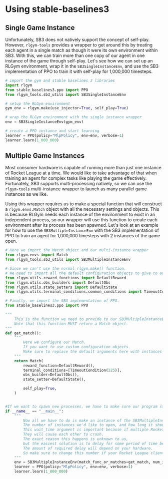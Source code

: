 # Using stable-baselines3

## Single Game Instance

Unfortunately, SB3 does not natively support the concept of self-play.
However, `rlgym-tools` provides a wrapper to get around this by treating each agent in a single match as though it were its own environment within SB3.
With this, we can train more than one copy of our agent in one instance of the game through self-play.
Let's see how we can set up an RLGym environment, wrap it in the `SB3SingleInstanceEnv`, and use the SB3 implementation of PPO to train it with self-play for 1,000,000 timesteps.

```python
# import the gym and stable baselines 3 libraries
import rlgym
from stable_baselines3.ppo import PPO
from rlgym_tools.sb3_utils import SB3SingleInstanceEnv

# setup the RLGym environment
gym_env = rlgym.make(use_injector=True, self_play=True)

# wrap the RLGym environment with the single instance wrapper
env = SB3SingleInstanceEnv(gym_env)

# create a PPO instance and start learning
learner = PPO(policy="MlpPolicy", env=env, verbose=1)
learner.learn(1_000_000)
```

## Multiple Game Instances

Most consumer hardware is capable of running more than just one instance of Rocket League at a time.
We would like to take advantage of that when training an agent for complex tasks like playing the game effectively.
Fortunately, SB3 supports multi-processing natively, so we can use the `rlgym-tools` multi-instance wrapper to launch as many parallel game instances as we like.

Using this wrapper requires us to make a special function that will construct a `rlgym.envs.Match` object with all the necessary settings and objects.
This is because RLGym needs each instance of the environment to exist in an independent process, so our wrapper will use this function to create each environment after its process has been spawned.
Let's look at an example for how to use the `SB3MultipleInstanceEnv` with the SB3 implementation of  PPO to train an agent for 1,000,000 timesteps with 2 instances of the game open.

```python
# Here we import the Match object and our multi-instance wrapper
from rlgym.envs import Match
from rlgym_tools.sb3_utils import SB3MultipleInstanceEnv

# Since we can't use the normal rlgym.make() function.
# We need to import all the default configuration objects to give to our Match.
from rlgym.utils.reward_functions import DefaultReward
from rlgym.utils.obs_builders import DefaultObs
from rlgym.utils.state_setters import DefaultState
from rlgym.utils.terminal_conditions.common_conditions import TimeoutCondition

# Finally, we import the SB3 implementation of PPO.
from stable_baselines3.ppo import PPO

"""
    This is the function we need to provide to our SB3MultipleInstanceEnv to construct a match.
    Note that this function MUST return a Match object.
"""
def get_match():
    """
        Here we configure our Match.
        If you want to use custom configuration objects.
        Make sure to replace the default arguments here with instances of the objects you want.
    """
    return Match(
        reward_function=DefaultReward(),
        terminal_conditions=[TimeoutCondition(225)],
        obs_builder=DefaultObs(),
        state_setter=DefaultState(),

        self_play=True,
    )


#If we want to spawn new processes, we have to make sure our program starts in a proper Python entry point.
if __name__ == "__main__":
    """
        Now all we have to do is make an instance of the SB3MultipleInstanceEnv and pass it our get_match function.
        The number of instances we'd like to open, and how long it should wait between instances.
        This wait_time argument is important because if multiple Rocket League clients are opened in quick succession.
        They will cause each other to crash.
        The exact reason this happens is unknown to us,
        but the easiest solution is to delay for some period of time between launching clients.
        The amount of required delay will depend on your hardware.
        So make sure to change this number if your Rocket League clients are crashing before they fully launch.
    """
    env = SB3MultipleInstanceEnv(match_func_or_matches=get_match, num_instances=2, wait_time=20)
    learner = PPO(policy="MlpPolicy", env=env, verbose=1)
    learner.learn(1_000_000)
```
